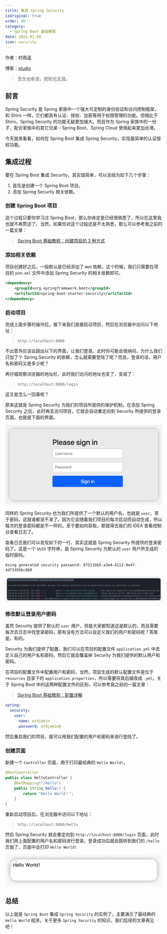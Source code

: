```yaml
---
title: 集成 Spring Security
isOriginal: true
order: 40
category:
  - Spring Boot 基础教程
date: 2022-01-09
icon: security
---
```


作者：村雨遥

博客：[studio](https://ez4jam1n.github.io/studio)

> 吾生也有涯，而知也无涯。

## 前言

Spring Security 是 Spring 家族中一个强大可定制的身份验证和访问控制框架，和 Shiro 一样，它们都具有认证、授权、加密等用于权限管理的功能。但相比于 Shiro，Spring Security 的功能无疑更加强大。而且作为 Spring 家族中的一份子，配合家族中的其它兄弟 - Spring Boot、Spring Cloud 使用起来更加丝滑。

今天就来看看，如何在 Spring Boot 集成 Spring Security，实现最简单的认证授权功能。

## 集成过程

要在 Spring Boot 集成 Security，其实很简单，可以总结为如下几个步骤：

1.  首先是创建一个 Spring Boot 项目。
2.  添加 Spring Security 相关依赖。

### 创建 Spring Boot 项目

这个过程只要你学习过 Spring Boot，那么你肯定是已经很熟悉了，所以在这里我也就不再赘述了。当然，如果你对这个过程还是不太熟悉，那么可以参考我之前的一篇文章：

> [Spring Boot 基础教程：创建项目的 3 种方式](20220102-the-methods-to-create-springboot-project.md)

### 添加相关依赖

项目创建好之后，一般默认是已经添加了 `Web` 依赖，这个时候，我们只需要在项目的 `pom.xml` 文件中添加 Spring Security 的相关依赖即可。

```xml
<dependency>
    <groupId>org.springframework.boot</groupId>
    <artifactId>spring-boot-starter-security</artifactId>
</dependency>
```

### 启动项目

完成上面步骤的操作后，接下来我们直接启动项目，然后在浏览器中访问以下地址：

> `http://localhost:8080`

不出意外应该会跳出以下的界面，让我们登录。此时你可能会很纳闷，为什么我们只加了个 Spring Security 的依赖，怎么就需要登陆了呢？而且，登录的话，用户名和密码又是多少呢？

再仔细观察浏览器的地址栏，此时我们访问的地址也变了，变成了：

> `http://localhost:8080/login`

这又是怎么一回事呢？

原来这就是 Spring Security 为我们的项目所提供的保护机制。在添加 Spring Security 之后，此时再去访问项目，它就会自动重定向到 Security 所提供的登录页面，也就是下面的界面。

![](./assets/20220109-integrated-security/login.png)

同样的 Spring Security 也为我们所提供了一个默认的用户名，也就是 `user`，至于密码，这就谁都说不准了。因为它会随着我们项目的每次启动而自动生成，所以每次的登录密码都是不一样的。至于要如何获取，那就得去我们的 IDEA 查看控制台查看日志了。

查看日志我们可以发现如下的一行，其实这就是 Spring Security 所提供的登录密码了。这是一个 `UUID` 字符串，是 Spring Security 为默认的 `user` 用户所生成的临时密码。

```
Using generated security password: 67511bb5-a3e4-4113-9e47-4d733956c860
```

![](./assets/20220109-integrated-security/pwd.png)

### 修改默认登录用户密码

虽然 Security 提供了默认的 `user` 用户，但是大家都知道这是默认的，而且需要每次去日志中找登录密码，那有没有方法可以自定义我们的用户和密码呢？答案是，有的。

Security 为我们提供了配置，我们可以在项目的配置文件 `application.yml` 中去定义自己的用户名和密码，然后它就会覆盖掉 Security 为我们提供的默认用户和密码。

在项目的配置文件中配置用户和密码，当然，项目生成的默认配置文件是位于 `resources` 目录下的 `application.properties`，所以需要将其后缀改成 `.yml`。关于 Spring Boot 中的这两种配置文件的区别，可以参考我之前的一篇文章：

> [Spring Boot 基础教程：配置详解](20220103-configuration.md)

```yml
spring:
  security:
    user:
      name: ez4jam1n
      password: ez4jam1n@
```

然后重启我们的项目，就可以用我们配置的用户和密码来进行登陆了。

### 创建页面

新建一个 `Controller` 页面，用于打印最经典的 `Hello World!`。

```java
@RestController
public class HelloController {
    @GetMapping("/hello")
    public String hello() {
        return "Hello World！";
    }
}
```

重新启动项目后，在浏览器中访问以下地址：

> `http://localhost:8080/hello`

然后 Spring Security 就会重定向到 `http://localhost:8080/login` 页面，此时我们用上面配置的用户名和密码进行登录，登录成功后就会跳转到我们的 `/hello` 页面了，页面中会打印 `Hello World!`

![](./assets/20220109-integrated-security/preview.png)

## 总结

以上就是 `Spring Boot` 集成 `Spring Security` 的实例了，主要演示了最经典的 `Hello World` 程序。关于更多 `Spring Security` 的知识，我们后续的文章再见吧！